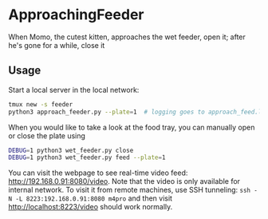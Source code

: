 # ApproachingFeeder
When Momo, the cutest kitten, approaches the wet feeder, open it; after he's gone for a while, close it

## Usage

Start a local server in the local network:

```sh
tmux new -s feeder
python3 approach_feeder.py --plate=1  # logging goes to approach_feed.log
```

When you would like to take a look at the food tray, you can manually open or close the plate using

```sh
DEBUG=1 python3 wet_feeder.py close
DEBUG=1 python3 wet_feeder.py feed --plate=1
```

You can visit the webpage to see real-time video feed: <http://192.168.0.91:8080/video>.
Note that the video is only available for internal network.
To visit it from remote machines, use SSH tunneling: `ssh -N -L 8223:192.168.0.91:8080 m4pro` and then visit <http://localhost:8223/video> should work normally.
